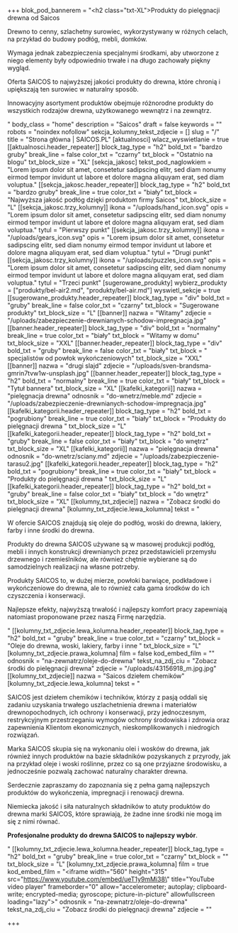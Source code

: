 +++
blok_pod_bannerem = "<h2 class=\"txt-XL\">Produkty do pielęgnacji drewna od Saicos</h2><p> Drewno to cenny, szlachetny surowiec, wykorzystywany w różnych celach, na przykład do budowy podłóg, mebli, domków. </p><p>Wymaga jednak zabezpieczenia specjalnymi środkami, aby utworzone z niego elementy były odpowiednio trwałe i na długo zachowały piękny wygląd. </p><p>Oferta SAICOS to najwyższej jakości produkty do drewna, które chronią i upiększają ten surowiec w naturalny sposób. </p><p>Innowacyjny asortyment produktów obejmuje różnorodne produkty do wszystkich rodzajów drewna, użytkowanego wewnątrz i na zewnątrz.</p>"
body_class = "home"
description = "Saicos"
draft = false
keywords = ""
robots = "noindex nofollow"
sekcja_kolumny_tekst_zdjecie = []
slug = "/"
title = "Strona główna | SAICOS.PL"
[aktualnosci]
wlacz_wyswietlanie = true
[[aktualnosci.header_repeater]]
block_tag_type = "h2"
bold_txt = "bardzo gruby"
break_line = false
color_txt = "czarny"
txt_block = "Ostatnio na blogu"
txt_block_size = "XL"
[sekcja_jakosc]
tekst_pod_naglowkiem = "Lorem ipsum dolor sit amet, consetetur sadipscing elitr, sed diam nonumy eirmod tempor invidunt ut labore et dolore magna aliquyam erat, sed diam voluptua."
[[sekcja_jakosc.header_repeater]]
block_tag_type = "h2"
bold_txt = "bardzo gruby"
break_line = true
color_txt = "biały"
txt_block = "Najwyższa jakość podłóg dzięki produktom firmy Saicos"
txt_block_size = "L"
[[sekcja_jakosc.trzy_kolumny]]
ikona = "/uploads/hand_icon.svg"
opis = "Lorem ipsum dolor sit amet, consetetur sadipscing elitr, sed diam nonumy eirmod tempor invidunt ut labore et dolore magna aliquyam erat, sed diam voluptua."
tytul = "Pierwszy punkt"
[[sekcja_jakosc.trzy_kolumny]]
ikona = "/uploads/gears_icon.svg"
opis = "Lorem ipsum dolor sit amet, consetetur sadipscing elitr, sed diam nonumy eirmod tempor invidunt ut labore et dolore magna aliquyam erat, sed diam voluptua."
tytul = "Drugi punkt"
[[sekcja_jakosc.trzy_kolumny]]
ikona = "/uploads/puzzles_icon.svg"
opis = "Lorem ipsum dolor sit amet, consetetur sadipscing elitr, sed diam nonumy eirmod tempor invidunt ut labore et dolore magna aliquyam erat, sed diam voluptua."
tytul = "Trzeci punkt"
[sugerowane_produkty]
wybierz_produkty = ["produkty/bel-air2.md", "produkty/bel-air.md"]
wyswietl_sekcje = true
[[sugerowane_produkty.header_repeater]]
block_tag_type = "div"
bold_txt = "gruby"
break_line = false
color_txt = "czarny"
txt_block = "Sugerowane produkty"
txt_block_size = "L"
[[banner]]
nazwa = "Witamy"
zdjecie = "/uploads/zabezpieczenie-drewnianych-schodow-impregnacja.jpg"
[[banner.header_repeater]]
block_tag_type = "div"
bold_txt = "normalny"
break_line = true
color_txt = "biały"
txt_block = "Witamy w domu"
txt_block_size = "XXL"
[[banner.header_repeater]]
block_tag_type = "div"
bold_txt = "gruby"
break_line = false
color_txt = "biały"
txt_block = " specjalistów od powłok wykończeniowych"
txt_block_size = "XXL"
[[banner]]
nazwa = "drugi slajd"
zdjecie = "/uploads/sven-brandsma-gmrin7tvw1w-unsplash.jpg"
[[banner.header_repeater]]
block_tag_type = "h2"
bold_txt = "normalny"
break_line = true
color_txt = "biały"
txt_block = "Tytuł bannera"
txt_block_size = "XL"
[[kafelki_kategorii]]
nazwa = "pielęgnacja drewna"
odnosnik = "do-wnetrz/meble.md"
zdjecie = "/uploads/zabezpieczenie-drewnianych-schodow-impregnacja.jpg"
[[kafelki_kategorii.header_repeater]]
block_tag_type = "h2"
bold_txt = "pogrubiony"
break_line = true
color_txt = "biały"
txt_block = "Produkty do pielęgnacji drewna "
txt_block_size = "L"
[[kafelki_kategorii.header_repeater]]
block_tag_type = "h2"
bold_txt = "gruby"
break_line = false
color_txt = "biały"
txt_block = "do wnętrz"
txt_block_size = "XL"
[[kafelki_kategorii]]
nazwa = "pielęgnacja drewna"
odnosnik = "do-wnetrz/sciany.md"
zdjecie = "/uploads/zabezpieczenie-tarasu2.jpg"
[[kafelki_kategorii.header_repeater]]
block_tag_type = "h2"
bold_txt = "pogrubiony"
break_line = true
color_txt = "biały"
txt_block = "Produkty do pielęgnacji drewna "
txt_block_size = "L"
[[kafelki_kategorii.header_repeater]]
block_tag_type = "h2"
bold_txt = "gruby"
break_line = false
color_txt = "biały"
txt_block = "do wnętrz"
txt_block_size = "XL"
[[kolumny_txt_zdjecie]]
nazwa = "Zobacz środki do pielęgnacji drewna"
[kolumny_txt_zdjecie.lewa_kolumna]
tekst = "<p>W ofercie SAICOS znajdują się oleje do podłóg, woski do drewna, lakiery, farby i inne środki do drewna.</p><p> Produkty do drewna SAICOS używane są w masowej produkcji podłóg, mebli i innych konstrukcji drewnianych przez przedstawicieli przemysłu drzewnego i rzemieślników, ale również chętnie wybierane są do samodzielnych realizacji na własne potrzeby.</p><p> Produkty SAICOS to, w dużej mierze, powłoki barwiące, podkładowe i wykończeniowe do drewna, ale to również cała gama środków do ich czyszczenia i konserwacji.</p><p>  Najlepsze efekty, najwyższą trwałość i najlepszy komfort pracy zapewniają natomiast proponowane przez naszą Firmę narzędzia.</p>"
[[kolumny_txt_zdjecie.lewa_kolumna.header_repeater]]
block_tag_type = "h2"
bold_txt = "gruby"
break_line = true
color_txt = "czarny"
txt_block = "Oleje do drewna, woski, lakiery, farby i inne "
txt_block_size = "L"
[kolumny_txt_zdjecie.prawa_kolumna]
film = false
kod_embed_film = ""
odnosnik = "na-zewnatrz/oleje-do-drewna"
tekst_na_zdj_ciu = "Zobacz środki do pielęgnacji drewna"
zdjecie = "/uploads/43156918_m.jpg.jpg"
[[kolumny_txt_zdjecie]]
nazwa = "Saicos dziełem chemików"
[kolumny_txt_zdjecie.lewa_kolumna]
tekst = "<p>SAICOS jest dziełem chemików i techników, którzy z pasją oddali się zadaniu uzyskania trwałego uszlachetnienia drewna i materiałów drewnopochodnych, ich ochrony i konserwacji, przy jednoczesnym, restrykcyjnym przestrzeganiu wymogów ochrony środowiska i zdrowia oraz zapewnienia Klientom ekonomicznych, nieskomplikowanych i niedrogich rozwiązań.</p><p> Marka SAICOS skupia się na wykonaniu olei i wosków do drewna, jak również innych produktów na bazie składników pozyskanych z przyrody, jak na przykład oleje i woski roślinne, przez co są one przyjazne środowisku, a jednocześnie pozwalą zachować naturalny charakter drewna.</p><p> Serdecznie zapraszamy do zapoznania się z pełna gamą najlepszych produktów do wykończenia, impregnacji i renowacji drewna.</p><p>Niemiecka jakość i siła naturalnych składników to atuty produktów do drewna marki SAICOS, które sprawiają, że żadne inne środki nie mogą im się z nimi równać. </p><p><strong>Profesjonalne produkty do drewna SAICOS to najlepszy wybór</strong>.</p>"
[[kolumny_txt_zdjecie.lewa_kolumna.header_repeater]]
block_tag_type = "h2"
bold_txt = "gruby"
break_line = true
color_txt = "czarny"
txt_block = ""
txt_block_size = "L"
[kolumny_txt_zdjecie.prawa_kolumna]
film = true
kod_embed_film = "<iframe width=\"560\" height=\"315\" src=\"https://www.youtube.com/embed/ueT1y9mMi38\" title=\"YouTube video player\" frameborder=\"0\" allow=\"accelerometer; autoplay; clipboard-write; encrypted-media; gyroscope; picture-in-picture\" allowfullscreen loading=\"lazy\"></iframe>"
odnosnik = "na-zewnatrz/oleje-do-drewna"
tekst_na_zdj_ciu = "Zobacz środki do pielęgnacji drewna"
zdjecie = ""

+++
